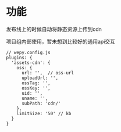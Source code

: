 # 功能

发布线上的时候自动将静态资源上传到cdn

项目组内部使用，暂未想到比较好的通用api交互

```
// wepy.config.js
plugins: {
  'assets-cdn': {
    oss: {
      url: '',  // oss-url
      uploadUrl: '',
      ossTag: '',
      ossKey: '',
      uid: '',
      uname: '',
      subPath: 'cdn/'
    },
    limitSize: '50' // kb
  }
}
```
